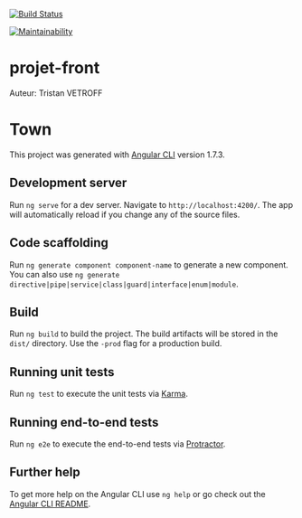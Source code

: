 [![Build Status](https://travis-ci.org/trivetroff/projet-front.svg?branch=master)](https://travis-ci.org/trivetroff/projet-front)

[![Maintainability](https://api.codeclimate.com/v1/badges/f90b6f2a7110ac32d776/maintainability)](https://codeclimate.com/github/trivetroff/projet-front/maintainability)
# projet-front

Auteur: Tristan VETROFF

# Town

This project was generated with [Angular CLI](https://github.com/angular/angular-cli) version 1.7.3.

## Development server

Run `ng serve` for a dev server. Navigate to `http://localhost:4200/`. The app will automatically reload if you change any of the source files.

## Code scaffolding

Run `ng generate component component-name` to generate a new component. You can also use `ng generate directive|pipe|service|class|guard|interface|enum|module`.

## Build

Run `ng build` to build the project. The build artifacts will be stored in the `dist/` directory. Use the `-prod` flag for a production build.

## Running unit tests

Run `ng test` to execute the unit tests via [Karma](https://karma-runner.github.io).

## Running end-to-end tests

Run `ng e2e` to execute the end-to-end tests via [Protractor](http://www.protractortest.org/).

## Further help

To get more help on the Angular CLI use `ng help` or go check out the [Angular CLI README](https://github.com/angular/angular-cli/blob/master/README.md).
